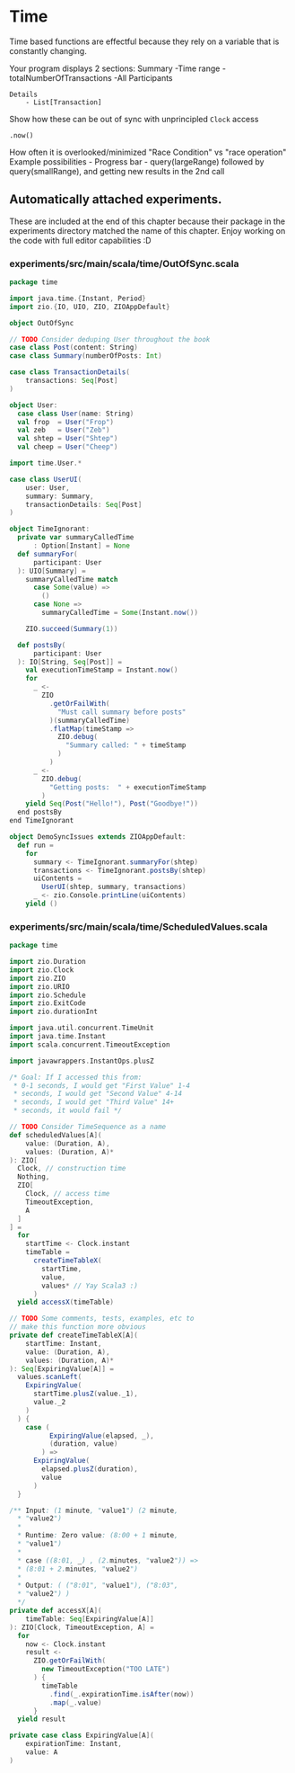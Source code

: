# Time

Time based functions are effectful because they
rely on a variable that is constantly changing.


Your program displays 2 sections:
    Summary
        -Time range
        -totalNumberOfTransactions 
        -All Participants

    Details
        - List[Transaction]
        
Show how these can be out of sync with unprincipled `Clock` access

`.now()`

How often it is overlooked/minimized
"Race Condition" vs "race operation"
Example possibilities
    - Progress bar
    - query(largeRange) followed by query(smallRange), and getting new results in the 2nd call

## Automatically attached experiments.
 These are included at the end of this
 chapter because their package in the
 experiments directory matched the name
 of this chapter. Enjoy working on the
 code with full editor capabilities :D

 

### experiments/src/main/scala/time/OutOfSync.scala
```scala
package time

import java.time.{Instant, Period}
import zio.{IO, UIO, ZIO, ZIOAppDefault}

object OutOfSync

// TODO Consider deduping User throughout the book
case class Post(content: String)
case class Summary(numberOfPosts: Int)

case class TransactionDetails(
    transactions: Seq[Post]
)

object User:
  case class User(name: String)
  val frop  = User("Frop")
  val zeb   = User("Zeb")
  val shtep = User("Shtep")
  val cheep = User("Cheep")

import time.User.*

case class UserUI(
    user: User,
    summary: Summary,
    transactionDetails: Seq[Post]
)

object TimeIgnorant:
  private var summaryCalledTime
      : Option[Instant] = None
  def summaryFor(
      participant: User
  ): UIO[Summary] =
    summaryCalledTime match
      case Some(value) =>
        ()
      case None =>
        summaryCalledTime = Some(Instant.now())

    ZIO.succeed(Summary(1))

  def postsBy(
      participant: User
  ): IO[String, Seq[Post]] =
    val executionTimeStamp = Instant.now()
    for
      _ <-
        ZIO
          .getOrFailWith(
            "Must call summary before posts"
          )(summaryCalledTime)
          .flatMap(timeStamp =>
            ZIO.debug(
              "Summary called: " + timeStamp
            )
          )
      _ <-
        ZIO.debug(
          "Getting posts:  " + executionTimeStamp
        )
    yield Seq(Post("Hello!"), Post("Goodbye!"))
  end postsBy
end TimeIgnorant

object DemoSyncIssues extends ZIOAppDefault:
  def run =
    for
      summary <- TimeIgnorant.summaryFor(shtep)
      transactions <- TimeIgnorant.postsBy(shtep)
      uiContents =
        UserUI(shtep, summary, transactions)
      _ <- zio.Console.printLine(uiContents)
    yield ()

```


### experiments/src/main/scala/time/ScheduledValues.scala
```scala
package time

import zio.Duration
import zio.Clock
import zio.ZIO
import zio.URIO
import zio.Schedule
import zio.ExitCode
import zio.durationInt

import java.util.concurrent.TimeUnit
import java.time.Instant
import scala.concurrent.TimeoutException

import javawrappers.InstantOps.plusZ

/* Goal: If I accessed this from:
 * 0-1 seconds, I would get "First Value" 1-4
 * seconds, I would get "Second Value" 4-14
 * seconds, I would get "Third Value" 14+
 * seconds, it would fail */

// TODO Consider TimeSequence as a name
def scheduledValues[A](
    value: (Duration, A),
    values: (Duration, A)*
): ZIO[
  Clock, // construction time
  Nothing,
  ZIO[
    Clock, // access time
    TimeoutException,
    A
  ]
] =
  for
    startTime <- Clock.instant
    timeTable =
      createTimeTableX(
        startTime,
        value,
        values* // Yay Scala3 :)
      )
  yield accessX(timeTable)

// TODO Some comments, tests, examples, etc to
// make this function more obvious
private def createTimeTableX[A](
    startTime: Instant,
    value: (Duration, A),
    values: (Duration, A)*
): Seq[ExpiringValue[A]] =
  values.scanLeft(
    ExpiringValue(
      startTime.plusZ(value._1),
      value._2
    )
  ) {
    case (
          ExpiringValue(elapsed, _),
          (duration, value)
        ) =>
      ExpiringValue(
        elapsed.plusZ(duration),
        value
      )
  }

/** Input: (1 minute, "value1") (2 minute,
  * "value2")
  *
  * Runtime: Zero value: (8:00 + 1 minute,
  * "value1")
  *
  * case ((8:01, _) , (2.minutes, "value2")) =>
  * (8:01 + 2.minutes, "value2")
  *
  * Output: ( ("8:01", "value1"), ("8:03",
  * "value2") )
  */
private def accessX[A](
    timeTable: Seq[ExpiringValue[A]]
): ZIO[Clock, TimeoutException, A] =
  for
    now <- Clock.instant
    result <-
      ZIO.getOrFailWith(
        new TimeoutException("TOO LATE")
      ) {
        timeTable
          .find(_.expirationTime.isAfter(now))
          .map(_.value)
      }
  yield result

private case class ExpiringValue[A](
    expirationTime: Instant,
    value: A
)

```

            